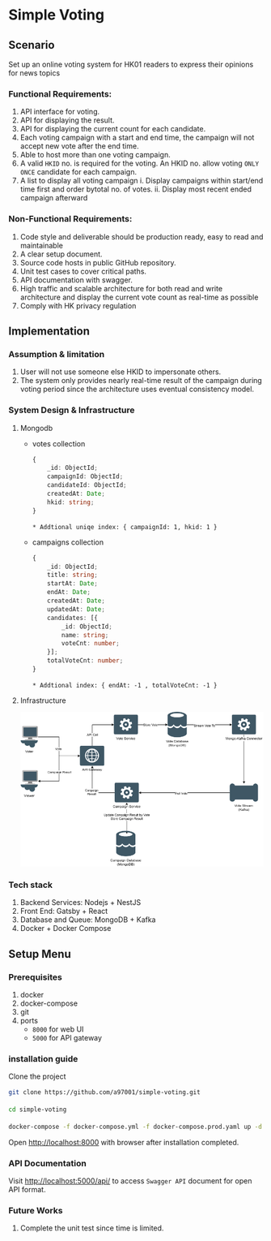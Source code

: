 # Simple Voting

## Scenario
Set up an online voting system for HK01 readers to express their opinions for news topics

### Functional Requirements:
1. API interface for voting.
2. API for displaying the result.
3. API for displaying the current count for each candidate.
4. Each voting campaign with a start and end time, the campaign will not accept new vote after the end time.
5. Able to host more than one voting campaign.
6. A valid `HKID` no. is required for the voting. An HKID no. allow voting `ONLY ONCE` candidate for each campaign.
7. A list to display all voting campaign
i. Display campaigns within start/end time first and order bytotal no. of votes.
ii. Display most recent ended campaign afterward

### Non-Functional Requirements:
1. Code style and deliverable should be production ready, easy to read and maintainable
2. A clear setup document.
3. Source code hosts in public GitHub repository.
4. Unit test cases to cover critical paths.
5. API documentation with swagger.
6. High traffic and scalable architecture for both read and write architecture and display the current vote count as real-time as possible
7. Comply with HK privacy regulation


## Implementation

### Assumption & limitation
1. User will not use someone else HKID to impersonate others.
2. The system only provides nearly real-time result of the campaign during voting period since the architecture uses eventual consistency model.

### System Design & Infrastructure
1. Mongodb
    * votes collection
        ```ts
        {
            _id: ObjectId;
            campaignId: ObjectId;
            candidateId: ObjectId;
            createdAt: Date;
            hkid: string;
        }
        ```
        `* Addtional uniqe index: { campaignId: 1, hkid: 1 }`

    * campaigns collection
        ```ts
        {
            _id: ObjectId;
            title: string;
            startAt: Date;
            endAt: Date;
            createdAt: Date;
            updatedAt: Date;
            candidates: [{
                _id: ObjectId;
                name: string;
                voteCnt: number;
            }];
            totalVoteCnt: number;
        }
        ```
        `* Addtional index: { endAt: -1 , totalVoteCnt: -1 }`

2. Infrastructure

    ![infra-chart](https://github.com/a97001/simple-voting/raw/dev/docs/simple-voting-arch.png)

### Tech stack
1. Backend Services: Nodejs + NestJS
2. Front End: Gatsby + React
3. Database and Queue: MongoDB + Kafka
4. Docker + Docker Compose 

## Setup Menu
### Prerequisites
1. docker
2. docker-compose
3. git
4. ports
    * `8000` for web UI
    * `5000` for API gateway

### installation guide
Clone the project
```bash
git clone https://github.com/a97001/simple-voting.git

cd simple-voting

docker-compose -f docker-compose.yml -f docker-compose.prod.yaml up -d
```

Open [http://localhost:8000](http://localhost:8000) with browser after installation completed.

### API Documentation
Visit [http://localhost:5000/api/](http://localhost:5000/api/) to access `Swagger API` document for open API format.

### Future Works
1. Complete the unit test since time is limited.
